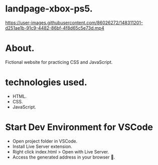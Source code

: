 # landpage-xbox-ps5.

https://user-images.githubusercontent.com/86026272/148311201-d251ae1b-91c9-4482-86bf-4f8d65c5e73d.mp4

# About.
Fictional website for practicing CSS and JavaScript.



# technologies used.
+ HTML.
+ CSS.
+ JavaScript.
# Start Dev Environment for VSCode
+ Open project folder in VSCode.
+ Install Live Server extension.
+ Right click index.html > Open with Live Server.
+ Access the generated address in your browser 🚀.
